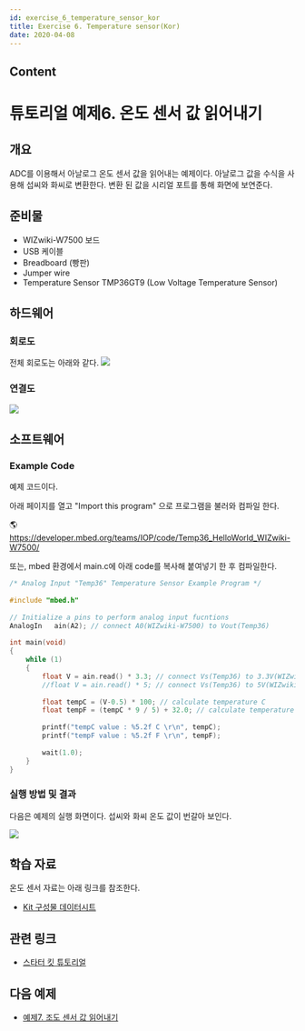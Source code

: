 ```yaml
---
id: exercise_6_temperature_sensor_kor
title: Exercise 6. Temperature sensor(Kor)
date: 2020-04-08
---
```



## Content
# 튜토리얼 예제6. 온도 센서 값 읽어내기

## 개요

ADC를 이용해서 아날로그 온도 센서 값을 읽어내는 예제이다. 아날로그 값을 수식을 사용해 섭씨와 화씨로 변환한다. 변환 된 값을
시리얼 포트를 통해 화면에 보연준다.

## 준비물

  - WIZwiki-W7500 보드
  - USB 케이블
  - Breadboard (빵판)
  - Jumper wire
  - Temperature Sensor TMP36GT9 (Low Voltage Temperature Sensor)

## 하드웨어

### 회로도

전체 회로도는 아래와 같다.
![](/products/wizwiki_mbed_kit/kit_kr/temp_sensor_schem.png)

### 연결도

![](/products/wizwiki_mbed_kit/kit_kr/exam_temp_sensor.png)

## 소프트웨어

### Example Code

예제 코드이다.

아래 페이지를 열고 "Import this program" 으로 프로그램을 불러와 컴파일 한다.

🌎<https://developer.mbed.org/teams/IOP/code/Temp36_HelloWorld_WIZwiki-W7500/>

또는, mbed 환경에서 main.c에 아래 code를 복사해 붙여넣기 한 후 컴파일한다.

``` c
/* Analog Input "Temp36" Temperature Sensor Example Program */
 
#include "mbed.h"
 
// Initialize a pins to perform analog input fucntions
AnalogIn   ain(A2); // connect A0(WIZwiki-W7500) to Vout(Temp36)
 
int main(void)
{
    while (1)
    {
        float V = ain.read() * 3.3; // connect Vs(Temp36) to 3.3V(WIZwiki-W7500) 
        //float V = ain.read() * 5; // connect Vs(Temp36) to 5V(WIZwiki-W7500)
        
        float tempC = (V-0.5) * 100; // calculate temperature C
        float tempF = (tempC * 9 / 5) + 32.0; // calculate temperature F
        
        printf("tempC value : %5.2f C \r\n", tempC);
        printf("tempF value : %5.2f F \r\n", tempF);
        
        wait(1.0);
    }
}
```

### 실행 방법 및 결과

다음은 예제의 실행 화면이다. 섭씨와 화씨 온도 값이 번갈아 보인다.

![](/products/wizwiki_mbed_kit/kit_kr/temp_sensor_result.jpg)

## 학습 자료

온도 센서 자료는 아래 링크를 참조한다.


 * [Kit 구성물 데이터시트]()  


## 관련 링크

  * [스타터 킷 튜토리얼]()

## 다음 예제

  * [예제7. 조도 센서 값 읽어내기]()
